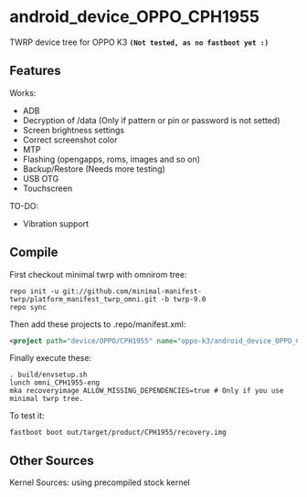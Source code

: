 # android_device_OPPO_CPH1955
TWRP device tree for OPPO K3 **`(Not tested, as no fastboot yet :)`**

## Features

Works:

- ADB
- Decryption of /data (Only if pattern or pin or password is not setted)
- Screen brightness settings
- Correct screenshot color
- MTP
- Flashing (opengapps, roms, images and so on)
- Backup/Restore (Needs more testing)
- USB OTG
- Touchscreen


TO-DO:

- Vibration support

## Compile

First checkout minimal twrp with omnirom tree:

```
repo init -u git://github.com/minimal-manifest-twrp/platform_manifest_twrp_omni.git -b twrp-9.0
repo sync
```

Then add these projects to .repo/manifest.xml:

```xml
<project path="device/OPPO/CPH1955" name="oppo-k3/android_device_OPPO_CPH1955" remote="github" revision="android-9.0" />
```

Finally execute these:

```
. build/envsetup.sh
lunch omni_CPH1955-eng
mka recoveryimage ALLOW_MISSING_DEPENDENCIES=true # Only if you use minimal twrp tree.
```

To test it:

```
fastboot boot out/target/product/CPH1955/recovery.img
```

## Other Sources

Kernel Sources: using precompiled stock kernel
